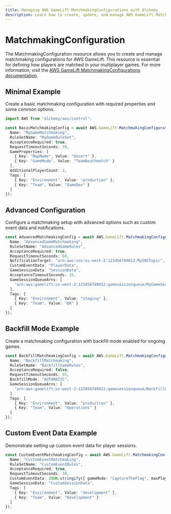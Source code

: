 ```yaml
---
title: Managing AWS GameLift MatchmakingConfigurations with Alchemy
description: Learn how to create, update, and manage AWS GameLift MatchmakingConfigurations using Alchemy Cloud Control.
---
```


# MatchmakingConfiguration

The MatchmakingConfiguration resource allows you to create and manage matchmaking configurations for AWS GameLift. This resource is essential for defining how players are matched in your multiplayer games. For more information, visit the [AWS GameLift MatchmakingConfigurations documentation](https://docs.aws.amazon.com/gamelift/latest/userguide/).

## Minimal Example

Create a basic matchmaking configuration with required properties and some common options.

```ts
import AWS from "alchemy/aws/control";

const BasicMatchmakingConfig = await AWS.GameLift.MatchmakingConfiguration("BasicMatchmakingConfig", {
  Name: "MyGameMatchmaking",
  RuleSetName: "MyGameRuleSet",
  AcceptanceRequired: true,
  RequestTimeoutSeconds: 30,
  GameProperties: [
    { Key: "MapName", Value: "Desert" },
    { Key: "GameMode", Value: "TeamDeathmatch" }
  ],
  AdditionalPlayerCount: 2,
  Tags: [
    { Key: "Environment", Value: "production" },
    { Key: "Team", Value: "GameDev" }
  ]
});
```

## Advanced Configuration

Configure a matchmaking setup with advanced options such as custom event data and notifications.

```ts
const AdvancedMatchmakingConfig = await AWS.GameLift.MatchmakingConfiguration("AdvancedMatchmakingConfig", {
  Name: "AdvancedGameMatchmaking",
  RuleSetName: "AdvancedGameRules",
  AcceptanceRequired: true,
  RequestTimeoutSeconds: 60,
  NotificationTarget: "arn:aws:sns:us-west-2:123456789012:MySNSTopic",
  CustomEventData: "PlayerData",
  GameSessionData: "SessionData",
  AcceptanceTimeoutSeconds: 15,
  GameSessionQueueArns: [
    "arn:aws:gamelift:us-west-2:123456789012:gamesessionqueue/MyGameSessionQueue"
  ],
  Tags: [
    { Key: "Environment", Value: "staging" },
    { Key: "Team", Value: "QA" }
  ]
});
```

## Backfill Mode Example

Create a matchmaking configuration with backfill mode enabled for ongoing games.

```ts
const BackfillMatchmakingConfig = await AWS.GameLift.MatchmakingConfiguration("BackfillMatchmakingConfig", {
  Name: "BackfillMatchmaking",
  RuleSetName: "BackfillGameRules",
  AcceptanceRequired: false,
  RequestTimeoutSeconds: 45,
  BackfillMode: "AUTOMATIC",
  GameSessionQueueArns: [
    "arn:aws:gamelift:us-west-2:123456789012:gamesessionqueue/BackfillQueue"
  ],
  Tags: [
    { Key: "Environment", Value: "production" },
    { Key: "Team", Value: "Operations" }
  ]
});
```

## Custom Event Data Example

Demonstrate setting up custom event data for player sessions.

```ts
const CustomEventMatchmakingConfig = await AWS.GameLift.MatchmakingConfiguration("CustomEventMatchmakingConfig", {
  Name: "CustomEventMatchmaking",
  RuleSetName: "CustomEventRules",
  AcceptanceRequired: true,
  RequestTimeoutSeconds: 30,
  CustomEventData: JSON.stringify({ gameMode: "CaptureTheFlag", maxPlayers: 10 }),
  GameSessionData: "CustomSessionData",
  Tags: [
    { Key: "Environment", Value: "development" },
    { Key: "Team", Value: "Development" }
  ]
});
```